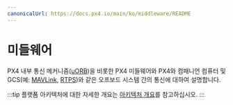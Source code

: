 ```yaml
---
canonicalUrl: https://docs.px4.io/main/ko/middleware/README
---
```


# 미들웨어

PX4 내부 통신 메커니즘([uORB](../middleware/uorb.md))을 비롯한 PX4 미들웨어와 PX4와 컴패니언 컴퓨터 및 GCS(예: [MAVLink](../middleware/mavlink.md), [RTPS](../middleware/micrortps.md))와 같은 오프보드 시스템 간의 통신에 대하여 설명합니다.

:::tip
플랫폼 아키텍처에 대한 자세한 개요는 [아키텍처 개요](../concept/architecture.md)를 참고하십시오.
:::
